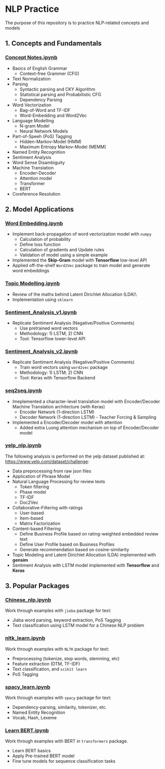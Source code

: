 # NLP Practice
The purpose of this repository is to practice NLP-related concepts and models 

## 1. Concepts and Fundamentals
### [Concept Notes.ipynb](https://github.com/shiwang0211/nlp_practice/blob/master/Concept√Notes.ipynb)
- Basics of English Grammar
    - Context-free Grammer (CFG)
- Text Normalization
- Parsing
    - Syntactic parsing and CKY Algorithm
    - Statistical parsing and Probabilistic CFG
    - Dependency Parsing
- Word Vectorization
    - Bag-of-Word and TF-IDF
    - Word-Embedding and Word2Vec
- Language Modelling
    - N-gram Model
    - Neural Network Models
- Part-of-Speeh (PoS) Tagging 
    - Hidden-Markov-Model (HMM)
    - Maximum Entropy Markov-Model (MEMM)
- Named Entity Recognition
- Sentiment Analysis
- Word Sense Disambiguity
- Machine Translation
    - Encoder-Decoder
    - Attention model
    - Transformer
    - BERT
- Coreference Resolution


## 2. Model Applications
### [Word Embedding.ipynb](Word_Embedding.ipynb)
- Implement back-propagation of word vectorization model with `numpy`
    - Calculation of probability
    - Define loss function
    - Calculation of gradients and Update rules
    - Validation of model using a simple example
- Implemented the **Skip-Gram** model with **Tensorflow** low-level API
- Applied off-the-shelf `Word2Vec` package to train model and generate word embeddings


### [Topic Modelling.ipynb](Topic%20Modelling.ipynb)
- Review of the maths behind Latent Dirichlet Allocation (LDA)\
- Implementation using `sklearn`


### [Sentiment_Analysis_v1.ipynb](Sentiment_Analysis_v1.ipynb)
- Replicate Sentiment Analysis (Negative/Positive Comments)
  - Use pretrained word vectors
  - Methodology: 1) LSTM; 2) CNN 
  - Tool: Tensorflow lower-level API

### [Sentiment_Analysis_v2.ipynb](Sentiment_Analysis_v2.ipynb)
- Replicate Sentiment Analysis (Negative/Positive Comments)
  - Train word vectors using `word2vec` package
  - Methodology: 1) LSTM; 2) CNN 
  - Tool: Keras with Tensorflow Backend

### [seq2seq.ipynb](seq2seq.ipynb)
- Imeplemented a character-level translation model with Encoder/Decoder Machine Translation architecture (with Keras)
    - Encoder Network (1-direction LSTM) 
    - Decoder Network (1-direction LSTM) - Teacher Forcing & Sampling
- Implemented a Encoder/Decoder model with attention
    - Added extra Luong attention mechanism on top of Encoder/Decoder model
    
    
### [yelp_nlp.ipynb](yelp_nlp.ipynb)
The following analysis is performed on the yelp dataset published at: https://www.yelp.com/dataset/challenge:
- Data preprocessing from raw json files
- Application of Phrase Model
- Natural Language Processing for review texts
    - Token filtering
    - Phase model
    - TF-IDF
    - Doc2Vec
- Collaborative-Filtering with ratings
    - User-based
    - Item-based
    - Matrix Factorization
- Content-based Filtering
    - Define Business Profile based on rating-weighted embedded review text
    - Define User Profile based on Business Profiles
    - Generate recommendation based on cosine-similarity
- Topic Modeling and Latent Dirichlet Allocation (LDA) implemented with **gensim**
- Sentiment Analysis with LSTM model implemented with **Tensorflow** and **Keras**

## 3. Popular Packages
### [Chinese_nlp.ipynb](Chinese_nlp.ipynb)
Work through examples with `jieba` package for text:
- Jiaba word parsing, keyword extraction, PoS Tagging
- Text classification using LSTM model for a Chinese NLP problem

### [nltk_learn.ipynb](nltk_learn.ipynb)
Work through examples with `NLTK` package for text:
- Preprocessing (tokenize, stop words, stemming, etc)
- Feature extraction (DTM, TF-IDF)
- Text classification, and `scikit learn`
- PoS Tagging

### [spacy_learn.ipynb](spacy_learn.ipynb)
Work through examples with `spacy` package for text:
- Dependency-parsing, similarity, tokenizer, etc.
- Named Entity Recognition
- Vocab, Hash, Lexeme

### [Learn BERT.ipynb](Learn%20BERT.ipynb)
Work through examples with BERT in `transformers` package.
- Learn BERT basics 
- Apply Pre-trained BERT model
- Fine tune models for sequence classification tasks


